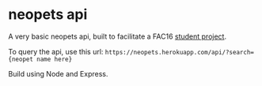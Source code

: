 # neopets api

A very basic neopets api, built to facilitate a FAC16 [student project](https://github.com/FAC-Sixteen/sylvia-sam-game).

To query the api, use this url: `https://neopets.herokuapp.com/api/?search={neopet name here}`

Build using Node and Express.
